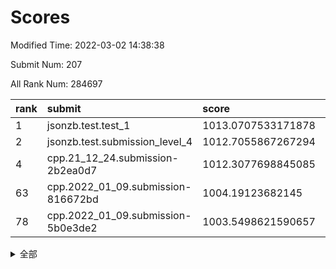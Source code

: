 # Scores

Modified Time: 2022-03-02 14:38:38

Submit Num: 207

All Rank Num: 284697

| rank |               submit               |       score        |       sigma        | pk_num |
| :--- | :--------------------------------- | :----------------- | :----------------- | :----- |
| 1    | jsonzb.test.test_1                 | 1013.0707533171878 | 0.8283306645194871 | 5497   |
| 2    | jsonzb.test.submission_level_4     | 1012.7055867267294 | 0.8215201125107809 | 5506   |
| 4    | cpp.21_12_24.submission-2b2ea0d7   | 1012.3077698845085 | 0.7876055333594664 | 5503   |
| 63   | cpp.2022_01_09.submission-816672bd | 1004.19123682145   | 0.7245002611194301 | 5501   |
| 78   | cpp.2022_01_09.submission-5b0e3de2 | 1003.5498621590657 | 0.7135847969596347 | 5502   |


<details>
<summary>全部</summary>

| rank |                 submit                 |       score        |       sigma        | pk_num |
| :--- | :------------------------------------- | :----------------- | :----------------- | :----- |
| 1    | jsonzb.test.test_1                     | 1013.0707533171878 | 0.8283306645194871 | 5497   |
| 2    | jsonzb.test.submission_level_4         | 1012.7055867267294 | 0.8215201125107809 | 5506   |
| 3    | gobigger.level_3.submission_level_3_10 | 1012.4225791233051 | 0.7753533949977802 | 5500   |
| 4    | cpp.21_12_24.submission-2b2ea0d7       | 1012.3077698845085 | 0.7876055333594664 | 5503   |
| 5    | gobigger.level_3.submission_level_3_8  | 1011.6029729351607 | 0.777047696414888  | 5506   |
| 6    | gobigger.level_3.submission_level_3_35 | 1011.3768793217141 | 0.7514466078994373 | 5505   |
| 7    | gobigger.level_3.submission_level_3_15 | 1011.1452093067232 | 0.7778424620318106 | 5502   |
| 8    | gobigger.level_3.submission_level_3_19 | 1011.0727290248296 | 0.7603365329055181 | 5504   |
| 9    | gobigger.level_3.submission_level_3_7  | 1011.0513791659455 | 0.779152123919307  | 5504   |
| 10   | gobigger.level_3.submission_level_3_34 | 1011.0397382018448 | 0.7661418906078564 | 5503   |
| 11   | gobigger.level_3.submission_level_3_28 | 1010.9558285159849 | 0.7631607982211046 | 5503   |
| 12   | gobigger.level_3.submission_level_3_38 | 1010.9344922491138 | 0.7824592005211678 | 5505   |
| 13   | gobigger.level_3.submission_level_3_25 | 1010.9273729975963 | 0.7695844815654035 | 5500   |
| 14   | gobigger.level_3.submission_level_3_40 | 1010.907067868861  | 0.7770554754336877 | 5504   |
| 15   | gobigger.level_3.submission_level_3_33 | 1010.9052976592293 | 0.7531202390673452 | 5503   |
| 16   | gobigger.level_3.submission_level_3_42 | 1010.8629870983804 | 0.7789542878158049 | 5501   |
| 17   | gobigger.level_3.submission_level_3_13 | 1010.8431024394673 | 0.7731922981804927 | 5501   |
| 18   | gobigger.level_3.submission_level_3_16 | 1010.8064757121759 | 0.7456688200298162 | 5503   |
| 19   | gobigger.level_3.submission_level_3_45 | 1010.7441572280123 | 0.7679268417894713 | 5506   |
| 20   | gobigger.level_3.submission_level_3_44 | 1010.6823768115544 | 0.767717417864599  | 5503   |
| 21   | gobigger.level_3.submission_level_3_12 | 1010.4708390910716 | 0.7794367625528378 | 5503   |
| 22   | gobigger.level_3.submission_level_3_1  | 1010.4690362172834 | 0.7447848052369223 | 5500   |
| 23   | gobigger.level_3.submission_level_3_20 | 1010.4389565554632 | 0.7640707357723245 | 5500   |
| 24   | gobigger.level_3.submission_level_3_31 | 1010.3693808865233 | 0.7464758439737161 | 5498   |
| 25   | gobigger.level_3.submission_level_3_48 | 1010.2298761382698 | 0.7591997654449107 | 5500   |
| 26   | gobigger.level_3.submission_level_3_5  | 1010.2108194677165 | 0.7894868816713841 | 5504   |
| 27   | gobigger.level_3.submission_level_3_2  | 1010.2061255330385 | 0.7400253921895785 | 5502   |
| 28   | gobigger.level_3.submission_level_3_24 | 1010.1611278379135 | 0.756693417200688  | 5507   |
| 29   | gobigger.level_3.submission_level_3_9  | 1010.1257350081287 | 0.7518504160023605 | 5500   |
| 30   | gobigger.level_3.submission_level_3_29 | 1010.1165925218048 | 0.7698797595863338 | 5498   |
| 31   | gobigger.level_3.submission_level_3_23 | 1010.0970441951342 | 0.7596327814715752 | 5500   |
| 32   | gobigger.level_3.submission_level_3_27 | 1010.0778385498534 | 0.7776135012292632 | 5497   |
| 33   | gobigger.level_3.submission_level_3_11 | 1010.0311395510976 | 0.7535663611865602 | 5500   |
| 34   | gobigger.level_3.submission_level_3_14 | 1009.9782518643102 | 0.743111136810614  | 5504   |
| 35   | gobigger.level_3.submission_level_3_36 | 1009.9764612009873 | 0.7553053958367252 | 5506   |
| 36   | gobigger.level_3.submission_level_3_47 | 1009.9350549285627 | 0.7660292948911516 | 5500   |
| 37   | gobigger.level_3.submission_level_3_39 | 1009.9261106380136 | 0.774270237943555  | 5502   |
| 38   | gobigger.level_3.submission_level_3_32 | 1009.87227365874   | 0.7506027898275075 | 5503   |
| 39   | gobigger.level_3.submission_level_3_49 | 1009.8642447948017 | 0.7427315204092656 | 5505   |
| 40   | gobigger.level_3.submission_level_3_26 | 1009.7353567292347 | 0.7555591412136015 | 5504   |
| 41   | gobigger.level_3.submission_level_3_30 | 1009.3201176654921 | 0.7589329867359266 | 5501   |
| 42   | gobigger.level_3.submission_level_3_41 | 1009.180187808713  | 0.7458798058678558 | 5503   |
| 43   | gobigger.level_3.submission_level_3_4  | 1009.1328005292124 | 0.7568428071591456 | 5499   |
| 44   | gobigger.level_3.submission_level_3_0  | 1009.077243886288  | 0.7444560696460246 | 5493   |
| 45   | gobigger.level_3.submission_level_3_43 | 1008.8600193118651 | 0.73950667369782   | 5505   |
| 46   | gobigger.level_3.submission_level_3_3  | 1008.8110590307695 | 0.7406138354771071 | 5504   |
| 47   | gobigger.level_3.submission_level_3_22 | 1008.7336256522109 | 0.759649977252785  | 5503   |
| 48   | gobigger.level_3.submission_level_3_37 | 1008.6795241066626 | 0.7390649381367398 | 5498   |
| 49   | gobigger.level_3.submission_level_3_46 | 1008.5991210479814 | 0.7467661158829454 | 5504   |
| 50   | gobigger.level_3.submission_level_3_18 | 1008.5370643844586 | 0.7544196714019138 | 5496   |
| 51   | gobigger.level_3.submission_level_3_21 | 1008.4366945684698 | 0.7640822353515047 | 5503   |
| 52   | gobigger.level_3.submission_level_3_17 | 1008.2291234579886 | 0.7424537998075473 | 5504   |
| 53   | gobigger.level_3.submission_level_3_6  | 1007.7786384388675 | 0.7292594104275624 | 5500   |
| 54   | gobigger.level_1.submission_level_1_49 | 1004.9761745407687 | 0.7174759287940927 | 5499   |
| 55   | gobigger.level_1.submission_level_1_31 | 1004.9508164032806 | 0.7123188801059955 | 5497   |
| 56   | gobigger.level_1.submission_level_1_43 | 1004.887994714468  | 0.7219080280852075 | 5497   |
| 57   | gobigger.level_1.submission_level_1_33 | 1004.814443246173  | 0.7035392061067391 | 5504   |
| 58   | gobigger.level_1.submission_level_1_39 | 1004.7157310344458 | 0.7175908936384717 | 5500   |
| 59   | gobigger.level_1.submission_level_1_22 | 1004.4458594432623 | 0.7287817801868745 | 5497   |
| 60   | gobigger.level_1.submission_level_1_5  | 1004.2535329356913 | 0.7175064312964049 | 5500   |
| 61   | gobigger.level_1.submission_level_1_38 | 1004.2457157343146 | 0.7314061015466845 | 5500   |
| 62   | gobigger.level_1.submission_level_1_23 | 1004.2323575738368 | 0.7276139259893215 | 5500   |
| 63   | cpp.2022_01_09.submission-816672bd     | 1004.19123682145   | 0.7245002611194301 | 5501   |
| 64   | gobigger.level_1.submission_level_1_11 | 1004.0523592058308 | 0.7264069798216467 | 5501   |
| 65   | gobigger.level_1.submission_level_1_16 | 1004.0110745562911 | 0.7346039738830998 | 5502   |
| 66   | gobigger.level_1.submission_level_1_12 | 1003.9200899350903 | 0.7175571812950432 | 5498   |
| 67   | gobigger.level_1.submission_level_1_48 | 1003.9164542039387 | 0.7128664657249529 | 5503   |
| 68   | gobigger.level_1.submission_level_1_26 | 1003.8259540730753 | 0.7241571330050629 | 5502   |
| 69   | gobigger.level_1.submission_level_1_17 | 1003.7914386559523 | 0.7371574854246674 | 5505   |
| 70   | gobigger.level_1.submission_level_1_28 | 1003.7886237958066 | 0.7203312916905129 | 5497   |
| 71   | gobigger.level_1.submission_level_1_13 | 1003.7761870729022 | 0.7172212598583704 | 5501   |
| 72   | gobigger.level_1.submission_level_1_27 | 1003.7725867890258 | 0.7290321981573816 | 5503   |
| 73   | gobigger.level_1.submission_level_1_19 | 1003.7192434091593 | 0.7285054156286213 | 5497   |
| 74   | gobigger.level_1.submission_level_1_14 | 1003.7087835378724 | 0.7153105565220035 | 5501   |
| 75   | gobigger.level_1.submission_level_1_18 | 1003.6277703277277 | 0.7356210374106316 | 5500   |
| 76   | gobigger.level_1.submission_level_1_4  | 1003.6048676587808 | 0.7162600181045443 | 5499   |
| 77   | gobigger.level_1.submission_level_1_47 | 1003.6001006874859 | 0.7107260801909931 | 5498   |
| 78   | cpp.2022_01_09.submission-5b0e3de2     | 1003.5498621590657 | 0.7135847969596347 | 5502   |
| 79   | gobigger.level_1.submission_level_1_24 | 1003.5044601090929 | 0.7203019055235294 | 5504   |
| 80   | gobigger.level_1.submission_level_1_37 | 1003.4972808397027 | 0.7213954080279327 | 5503   |
| 81   | gobigger.level_1.submission_level_1_46 | 1003.4385428385026 | 0.7189616758309301 | 5502   |
| 82   | gobigger.level_1.submission_level_1_30 | 1003.4355116137172 | 0.7225417007701898 | 5499   |
| 83   | gobigger.level_1.submission_level_1_44 | 1003.3496584908172 | 0.7292461528755053 | 5497   |
| 84   | gobigger.level_1.submission_level_1_9  | 1003.1210073563227 | 0.7147048632984936 | 5496   |
| 85   | gobigger.level_1.submission_level_1_7  | 1003.1162080696397 | 0.7216488810223538 | 5504   |
| 86   | gobigger.level_1.submission_level_1_20 | 1003.092959150067  | 0.7112174937828063 | 5504   |
| 87   | gobigger.level_1.submission_level_1_10 | 1003.0679695801617 | 0.7173591720325494 | 5500   |
| 88   | gobigger.level_1.submission_level_1_2  | 1003.0086640873149 | 0.7235561768805583 | 5501   |
| 89   | gobigger.level_1.submission_level_1_0  | 1002.9720006088866 | 0.7194485725522137 | 5503   |
| 90   | gobigger.level_1.submission_level_1_40 | 1002.9658988552814 | 0.709478779496151  | 5504   |
| 91   | gobigger.level_1.submission_level_1_6  | 1002.9221650592742 | 0.7132214169445211 | 5498   |
| 92   | gobigger.level_1.submission_level_1_35 | 1002.918455573179  | 0.7116302879788156 | 5500   |
| 93   | gobigger.level_1.submission_level_1_36 | 1002.8259584949759 | 0.7127339109979807 | 5500   |
| 94   | gobigger.level_1.submission_level_1_1  | 1002.7703697879626 | 0.7195671071919638 | 5504   |
| 95   | gobigger.level_1.submission_level_1_41 | 1002.713482913654  | 0.7135389200209995 | 5500   |
| 96   | gobigger.level_1.submission_level_1_15 | 1002.6109196434475 | 0.7072711558327632 | 5501   |
| 97   | gobigger.level_1.submission_level_1_21 | 1002.5647688645076 | 0.7238101427858109 | 5501   |
| 98   | gobigger.level_1.submission_level_1_32 | 1002.5621566381199 | 0.7106326661902996 | 5501   |
| 99   | gobigger.level_1.submission_level_1_8  | 1002.532137647012  | 0.7150529421156427 | 5499   |
| 100  | gobigger.level_1.submission_level_1_25 | 1002.4057444721868 | 0.7058757270164738 | 5506   |
| 101  | gobigger.level_1.submission_level_1_29 | 1002.2325142134268 | 0.7206454330046593 | 5503   |
| 102  | gobigger.level_1.submission_level_1_42 | 1002.1993528357849 | 0.7128975036939161 | 5504   |
| 103  | gobigger.level_1.submission_level_1_3  | 1002.0213443063534 | 0.7212427692880192 | 5503   |
| 104  | gobigger.level_1.submission_level_1_45 | 1001.9678738650848 | 0.7179694139774248 | 5503   |
| 105  | gobigger.level_1.submission_level_1_34 | 1001.66412295829   | 0.7105882493221888 | 5497   |
| 106  | gobigger.random.submission_random_39   | 997.9644106705755  | 0.70495144110312   | 5500   |
| 107  | gobigger.random.submission_random_13   | 997.860204831176   | 0.7097437457194873 | 5501   |
| 108  | gobigger.random.submission_random_45   | 997.1153414075077  | 0.7064498688388178 | 5502   |
| 109  | gobigger.random.submission_random_0    | 997.0339475416647  | 0.7143340653613195 | 5502   |
| 110  | gobigger.random.submission_random_19   | 996.9583666490453  | 0.7147447690164906 | 5500   |
| 111  | gobigger.random.submission_random_5    | 996.7100553703445  | 0.7111913145234905 | 5498   |
| 112  | gobigger.random.submission_random_34   | 996.6684151133294  | 0.7066530996488781 | 5503   |
| 113  | gobigger.random.submission_random_18   | 996.6205421576277  | 0.7079291272368756 | 5503   |
| 114  | gobigger.random.submission_random_29   | 996.5260365268447  | 0.714031305081016  | 5498   |
| 115  | gobigger.random.submission_random_43   | 996.5230441983741  | 0.7023284571340309 | 5499   |
| 116  | gobigger.random.submission_random_9    | 996.5041051842215  | 0.7153181886787235 | 5502   |
| 117  | gobigger.random.submission_random_44   | 996.4711616281429  | 0.7214826044349409 | 5504   |
| 118  | gobigger.random.submission_random_40   | 996.4669430209765  | 0.7184283337612971 | 5504   |
| 119  | gobigger.random.submission_random_22   | 996.4578631205266  | 0.7106862348528443 | 5496   |
| 120  | gobigger.random.submission_random_10   | 996.4294624477799  | 0.7297384183200276 | 5498   |
| 121  | gobigger.random.submission_random_37   | 996.2406408986824  | 0.7113309974927328 | 5502   |
| 122  | gobigger.random.submission_random_15   | 996.2087702153437  | 0.7149838679928665 | 5501   |
| 123  | gobigger.random.submission_random_30   | 996.1956035747451  | 0.7131609089845571 | 5504   |
| 124  | gobigger.random.submission_random_11   | 996.1680366040492  | 0.7063668838917012 | 5501   |
| 125  | gobigger.random.submission_random_4    | 996.0951644022572  | 0.7137611342491749 | 5503   |
| 126  | gobigger.random.submission_random_17   | 996.0171078909922  | 0.7088397832673303 | 5498   |
| 127  | gobigger.random.submission_random_48   | 995.9841791815571  | 0.7131539291502881 | 5506   |
| 128  | gobigger.random.submission_random_7    | 995.949520061063   | 0.7176038331083994 | 5496   |
| 129  | gobigger.random.submission_random_3    | 995.8641542116159  | 0.7057821846859608 | 5503   |
| 130  | gobigger.random.submission_random_33   | 995.8176445784417  | 0.7150128480840285 | 5501   |
| 131  | gobigger.random.submission_random_46   | 995.7134511070913  | 0.7102828505859865 | 5503   |
| 132  | gobigger.random.submission_random_24   | 995.7054241283745  | 0.7197673850217454 | 5501   |
| 133  | gobigger.random.submission_random_12   | 995.6713777335387  | 0.7083272928428157 | 5506   |
| 134  | gobigger.random.submission_random_2    | 995.670955658225   | 0.7024547087413916 | 5502   |
| 135  | gobigger.random.submission_random_41   | 995.6542680616086  | 0.6996442818647517 | 5498   |
| 136  | gobigger.random.submission_random_8    | 995.6488745715866  | 0.7163782055205469 | 5502   |
| 137  | gobigger.random.submission_random_26   | 995.6202442403683  | 0.7100790667689947 | 5503   |
| 138  | gobigger.random.submission_random_20   | 995.6152166123778  | 0.7101252450319039 | 5503   |
| 139  | gobigger.random.submission_random_36   | 995.6103469412877  | 0.7081447837636926 | 5497   |
| 140  | gobigger.random.submission_random_31   | 995.5924082374005  | 0.711880094897899  | 5500   |
| 141  | gobigger.random.submission_random_14   | 995.5807657592569  | 0.6955000134988448 | 5500   |
| 142  | gobigger.random.submission_random_25   | 995.5691277554013  | 0.7132592560066845 | 5501   |
| 143  | gobigger.random.submission_random_16   | 995.4239103712463  | 0.710395444862906  | 5505   |
| 144  | gobigger.random.submission_random_28   | 995.3083133011264  | 0.7124599118055023 | 5495   |
| 145  | gobigger.random.submission_random_49   | 995.2816193213512  | 0.7115614525158745 | 5502   |
| 146  | gobigger.random.submission_random_6    | 995.2167490343363  | 0.7084931030020156 | 5502   |
| 147  | gobigger.random.submission_random_42   | 995.1825494358619  | 0.7207920197545612 | 5505   |
| 148  | gobigger.random.submission_random_47   | 995.0643071009908  | 0.7172764013995168 | 5497   |
| 149  | gobigger.random.submission_random_38   | 995.0467994354001  | 0.7175624311090508 | 5498   |
| 150  | gobigger.random.submission_random_32   | 995.0457177588484  | 0.7208877419420822 | 5504   |
| 151  | gobigger.random.submission_random_27   | 994.9093524265195  | 0.7091238846396539 | 5506   |
| 152  | gobigger.random.submission_random_1    | 994.7603875455318  | 0.7174199404266762 | 5502   |
| 153  | gobigger.random.submission_random_23   | 994.7124185041991  | 0.7160726701597079 | 5502   |
| 154  | gobigger.level_2.submission_level_2_24 | 994.5889945974127  | 0.7313338461659732 | 5500   |
| 155  | gobigger.random.submission_random_35   | 994.5203166558662  | 0.7371525552223412 | 5504   |
| 156  | gobigger.random.submission_random_21   | 994.3695050793956  | 0.7183303497861815 | 5497   |
| 157  | gobigger.level_2.submission_level_2_21 | 993.4029732795326  | 0.7353673476837452 | 5501   |
| 158  | gobigger.level_2.submission_level_2_6  | 993.2157383058719  | 0.7468394389409311 | 5496   |
| 159  | gobigger.level_2.submission_level_2_41 | 993.067408245607   | 0.7485777875117665 | 5501   |
| 160  | gobigger.level_2.submission_level_2_19 | 993.0033604196894  | 0.7358925337242376 | 5497   |
| 161  | gobigger.level_2.submission_level_2_25 | 992.9484113385658  | 0.7656845888043903 | 5501   |
| 162  | gobigger.level_2.submission_level_2_11 | 992.939840629796   | 0.7338589431866636 | 5500   |
| 163  | gobigger.level_2.submission_level_2_10 | 992.8950385121659  | 0.731536733071108  | 5504   |
| 164  | gobigger.level_2.submission_level_2_3  | 992.887018829497   | 0.7408963365932252 | 5501   |
| 165  | gobigger.level_2.submission_level_2_18 | 992.8530253221089  | 0.7295836676866075 | 5501   |
| 166  | gobigger.level_2.submission_level_2_27 | 992.7719464045306  | 0.7407413889587747 | 5505   |
| 167  | gobigger.level_2.submission_level_2_23 | 992.6335103296193  | 0.7521393112494151 | 5506   |
| 168  | gobigger.level_2.submission_level_2_0  | 992.5364733631299  | 0.7544418514720105 | 5503   |
| 169  | gobigger.level_2.submission_level_2_2  | 992.5178779039147  | 0.7250054541996889 | 5502   |
| 170  | gobigger.level_2.submission_level_2_37 | 992.4664622430696  | 0.7429359905699763 | 5498   |
| 171  | gobigger.level_2.submission_level_2_17 | 992.463992088097   | 0.7503525038476881 | 5502   |
| 172  | gobigger.level_2.submission_level_2_9  | 992.4180707720577  | 0.755353096861925  | 5502   |
| 173  | gobigger.level_2.submission_level_2_30 | 992.3783687880455  | 0.736975839524175  | 5500   |
| 174  | gobigger.level_2.submission_level_2_12 | 992.3388877763989  | 0.7528745488558543 | 5499   |
| 175  | gobigger.level_2.submission_level_2_29 | 992.279310249687   | 0.7385404089922458 | 5503   |
| 176  | gobigger.level_2.submission_level_2_47 | 992.2081815784978  | 0.7280277530617152 | 5503   |
| 177  | gobigger.level_2.submission_level_2_35 | 992.1917974368781  | 0.7447633121149889 | 5502   |
| 178  | gobigger.level_2.submission_level_2_34 | 992.1595326515858  | 0.748357504399744  | 5505   |
| 179  | gobigger.level_2.submission_level_2_48 | 992.1558582087929  | 0.7356847832928185 | 5496   |
| 180  | gobigger.level_2.submission_level_2_22 | 992.1542516973315  | 0.7411996535690605 | 5500   |
| 181  | gobigger.level_2.submission_level_2_15 | 992.0744056505948  | 0.7353262104809026 | 5501   |
| 182  | gobigger.level_2.submission_level_2_20 | 992.067230961786   | 0.7476144788570785 | 5504   |
| 183  | gobigger.level_2.submission_level_2_4  | 991.976598640112   | 0.7588622599956902 | 5505   |
| 184  | gobigger.level_2.submission_level_2_8  | 991.9754467734624  | 0.7319798982733217 | 5502   |
| 185  | gobigger.level_2.submission_level_2_7  | 991.784429852037   | 0.7623316221347128 | 5500   |
| 186  | gobigger.level_2.submission_level_2_49 | 991.783471149735   | 0.7490851294801062 | 5499   |
| 187  | gobigger.level_2.submission_level_2_42 | 991.6934085327946  | 0.7417072902094115 | 5503   |
| 188  | gobigger.level_2.submission_level_2_1  | 991.6574502206602  | 0.7581395632963027 | 5500   |
| 189  | gobigger.level_2.submission_level_2_36 | 991.5261021681274  | 0.7648181967393951 | 5500   |
| 190  | gobigger.level_2.submission_level_2_38 | 991.5007989883777  | 0.7506008576770709 | 5504   |
| 191  | gobigger.level_2.submission_level_2_33 | 991.4818810034315  | 0.7502095857852589 | 5503   |
| 192  | gobigger.level_2.submission_level_2_40 | 991.4268285387391  | 0.7440840003393755 | 5503   |
| 193  | gobigger.level_2.submission_level_2_32 | 991.4162623976961  | 0.7691282499103432 | 5498   |
| 194  | gobigger.level_2.submission_level_2_28 | 991.2402867356694  | 0.7445192816921147 | 5500   |
| 195  | gobigger.level_2.submission_level_2_45 | 991.0284394797441  | 0.761561299130953  | 5502   |
| 196  | gobigger.level_2.submission_level_2_14 | 990.9346626339054  | 0.75541893640653   | 5498   |
| 197  | gobigger.level_2.submission_level_2_13 | 990.8984516381896  | 0.7411848699386141 | 5502   |
| 198  | gobigger.level_2.submission_level_2_5  | 990.8681152717425  | 0.755314400162842  | 5504   |
| 199  | gobigger.level_2.submission_level_2_39 | 990.857689890775   | 0.754143509192175  | 5504   |
| 200  | gobigger.level_2.submission_level_2_44 | 990.7877945606969  | 0.7795145485843338 | 5504   |
| 201  | gobigger.level_2.submission_level_2_31 | 990.7097315878167  | 0.7582738458768374 | 5502   |
| 202  | gobigger.level_2.submission_level_2_16 | 990.4174821392547  | 0.7430482532377864 | 5503   |
| 203  | gobigger.level_2.submission_level_2_26 | 990.3865385310139  | 0.7622152498776952 | 5502   |
| 204  | gobigger.level_2.submission_level_2_43 | 990.2910157096994  | 0.7588228879915249 | 5505   |
| 205  | gobigger.level_2.submission_level_2_46 | 989.8775217452801  | 0.7766392589614871 | 5501   |
| 206  | gobigger.none.submission_none_0        | 977.0774411010241  | 1.3217927480446159 | 5504   |
| 207  | gobigger.none.submission_none_1        | 975.4789235225088  | 1.5420828102843394 | 5504   |

</details>
